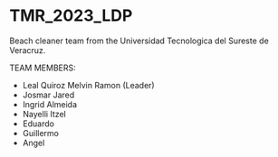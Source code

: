 # TMR_2023_LDP
Beach cleaner team from the Universidad Tecnologica del Sureste de Veracruz.



TEAM MEMBERS:
- Leal Quiroz Melvin Ramon (Leader)
- Josmar Jared
- Ingrid Almeida
- Nayelli Itzel
- Eduardo
- Guillermo
- Angel
